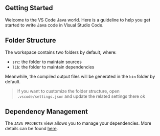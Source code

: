 ## Getting Started

Welcome to the VS Code Java world. Here is a guideline to help you get started to write Java code in Visual Studio Code.

## Folder Structure

The workspace contains two folders by default, where:

- `src`: the folder to maintain sources
- `lib`: the folder to maintain dependencies

Meanwhile, the compiled output files will be generated in the `bin` folder by default.

> If you want to customize the folder structure, open `.vscode/settings.json` and update the related settings there ok

## Dependency Management

The `JAVA PROJECTS` view allows you to manage your dependencies. More details can be found [here](https://github.com/microsoft/vscode-java-dependency#manage-dependencies).
